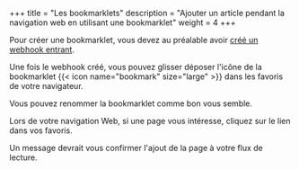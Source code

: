 +++
title = "Les bookmarklets"
description = "Ajouter un article pendant la navigation web en utilisant une bookmarklet"
weight = 4
+++

Pour créer une bookmarklet, vous devez au préalable avoir [créé un webhook entrant](../../integrations/incoming-webhook).

Une fois le webhook créé, vous pouvez glisser déposer l'icône de la bookmarklet {{< icon name="bookmark" size="large" >}} dans les favoris de votre navigateur.

Vous pouvez renommer la bookmarklet comme bon vous semble.

Lors de votre navigation Web, si une page vous intéresse, cliquez sur le lien dans vos favoris.

Un message devrait vous confirmer l'ajout de la page à votre flux de lecture.
